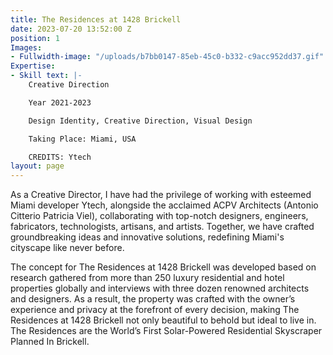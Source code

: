 ```yaml
---
title: The Residences at 1428 Brickell
date: 2023-07-20 13:52:00 Z
position: 1
Images:
- Fullwidth-image: "/uploads/b7bb0147-85eb-45c0-b332-c9acc952dd37.gif"
Expertise:
- Skill text: |-
    Creative Direction

    Year 2021-2023

    Design Identity, Creative Direction, Visual Design

    Taking Place: Miami, USA

    CREDITS: Ytech
layout: page
---
```


As a Creative Director, I have had the privilege of working with esteemed Miami developer Ytech, alongside the acclaimed ACPV Architects (Antonio Citterio Patricia Viel), collaborating with top-notch designers, engineers, fabricators, technologists, artisans, and artists. Together, we have crafted groundbreaking ideas and innovative solutions, redefining Miami's cityscape like never before.

The concept for The Residences at 1428 Brickell was developed based on research gathered from more than 250 luxury residential and hotel properties globally and interviews with three dozen renowned architects and designers. As a result, the property was crafted with the owner’s experience and privacy at the forefront of every decision, making The Residences at 1428 Brickell not only beautiful to behold but ideal to live in. The Residences are the World’s First Solar-Powered Residential Skyscraper Planned In Brickell.




